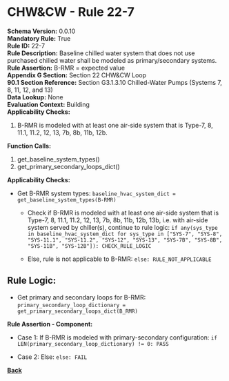 
# CHW&CW - Rule 22-7  

**Schema Version:** 0.0.10   
**Mandatory Rule:** True   
**Rule ID:** 22-7  
**Rule Description:** Baseline chilled water system that does not use purchased chilled water shall be modeled as primary/secondary systems.  
**Rule Assertion:** B-RMR = expected value  
**Appendix G Section:** Section 22 CHW&CW Loop  
**90.1 Section Reference:** Section G3.1.3.10 Chilled-Water Pumps (Systems 7, 8, 11, 12, and 13)  
**Data Lookup:** None  
**Evaluation Context:** Building  
**Applicability Checks:**  

1. B-RMR is modeled with at least one air-side system that is Type-7, 8, 11.1, 11.2, 12, 13, 7b, 8b, 11b, 12b.

**Function Calls:**  

1. get_baseline_system_types()
2. get_primary_secondary_loops_dict()

**Applicability Checks:**  

- Get B-RMR system types: `baseline_hvac_system_dict = get_baseline_system_types(B-RMR)`

  - Check if B-RMR is modeled with at least one air-side system that is Type-7, 8, 11.1, 11.2, 12, 13, 7b, 8b, 11b, 12b, 13b, i.e. with air-side system served by chiller(s), continue to rule logic: `if any(sys_type in baseline_hvac_system_dict for sys_type in ["SYS-7", "SYS-8", "SYS-11.1", "SYS-11.2", "SYS-12", "SYS-13", "SYS-7B", "SYS-8B", "SYS-11B", "SYS-12B"]): CHECK_RULE_LOGIC`

  - Else, rule is not applicable to B-RMR: `else: RULE_NOT_APPLICABLE`

## Rule Logic:  

- Get primary and secondary loops for B-RMR: `primary_secondary_loop_dictionary = get_primary_secondary_loops_dict(B_RMR)`

**Rule Assertion - Component:**

- Case 1: If B-RMR is modeled with primary-secondary configuration: `if LEN(primary_secondary_loop_dictionary) != 0: PASS`

- Case 2: Else: `else: FAIL`

**[Back](../_toc.md)**
